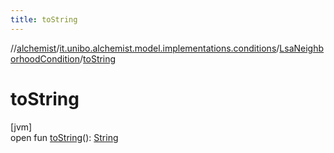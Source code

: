 ```yaml
---
title: toString
---
```

//[alchemist](../../../index.html)/[it.unibo.alchemist.model.implementations.conditions](../index.html)/[LsaNeighborhoodCondition](index.html)/[toString](to-string.html)



# toString



[jvm]\
open fun [toString](to-string.html)(): [String](https://docs.oracle.com/javase/8/docs/api/java/lang/String.html)




